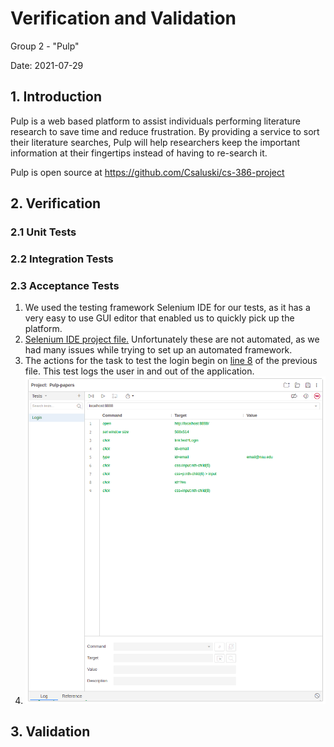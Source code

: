# Verification and Validation

Group 2 - "Pulp"

Date: 2021-07-29

## 1. Introduction

Pulp is a web based platform to assist individuals performing literature research to save time and reduce frustration.
By providing a service to sort their literature searches, Pulp will help researchers keep the important information at
their fingertips instead of having to re-search it.

Pulp is open source at https://github.com/Csaluski/cs-386-project

## 2. Verification

### 2.1 Unit Tests

### 2.2 Integration Tests

### 2.3 Acceptance Tests

1. We used the testing framework Selenium IDE for our tests, as it has a very easy to use GUI editor that enabled us to
   quickly pick up the platform.
2. [Selenium IDE project file.](https://github.com/Csaluski/cs-386-project/blob/b013757afed9fd221841311b5e466fc95bcbeace/src/test/selenium/Pulp-papers.side)
   Unfortunately these are not automated, as we had many issues while trying to set up an automated framework.
3. The actions for the task to test the login begin
   on [line 8](https://github.com/Csaluski/cs-386-project/blob/b013757afed9fd221841311b5e466fc95bcbeace/src/test/selenium/Pulp-papers.side#L8)
   of the previous file. This test logs the user in and out of the application.
4. ![](deliverable7/acceptance.png)

## 3. Validation
